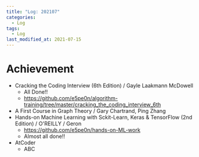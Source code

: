 ```yaml
---
title: "Log: 202107"
categories:
  - Log
tags:
  - Log
last_modified_at: 2021-07-15
---
```


# Achievement

- Cracking the Coding Interview (6th Edition) / Gayle Laakmann McDowell
  - All Done!!
  - https://github.com/e5pe0n/algorithm-training/tree/master/cracking_the_coding_interview_6th
- A First Course in Graph Theory / Gary Chartrand, Ping Zhang
- Hands-on Machine Learning with Sckit-Learn, Keras & TensorFlow (2nd Edition) / O'REILLY / Geron
  - https://github.com/e5pe0n/hands-on-ML-work
  - Almost all done!!
- AtCoder
  - ABC

